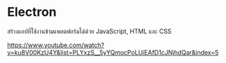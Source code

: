 # Electron
สร้างแอปที่ใช้งานข้ามแพลตฟอร์มได้ด้วย JavaScript, HTML และ CSS





https://www.youtube.com/watch?v=ku8V00KzU4Y&list=PLYxzS__5yYQmocPoLUiEAfD1cJNjhdQar&index=5
